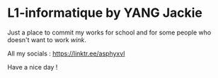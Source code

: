 # L1-informatique by YANG Jackie 

Just a place to commit my works for school and for some people who doesn't want to work *wink*.

All my socials : https://linktr.ee/asphyxvl 

Have a nice day ! 